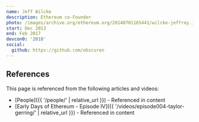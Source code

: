 ```yaml
---
name: Jeff Wilcke
description: Ethereum co-Founder
photo: /images/archive.org/ethereum.org/20140701165441/wilcke-jeffrey.jpg
start: Dec 2013
end: Feb 2017
devcon0: '2018'
social:
  github: https://github.com/obscuren
---
```


## References

This page is referenced from the following articles and videos:

- [People]({{ '/people/' | relative_url }}) - Referenced in content
- [Early Days of Ethereum - Episode IV]({{ '/videos/episode004-taylor-gerring/' | relative_url }}) - Referenced in content